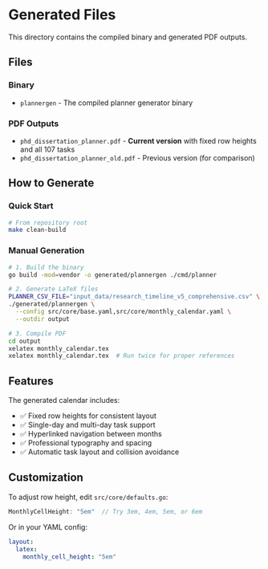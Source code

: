 # Generated Files

This directory contains the compiled binary and generated PDF outputs.

## Files

### Binary
- `plannergen` - The compiled planner generator binary

### PDF Outputs
- `phd_dissertation_planner.pdf` - **Current version** with fixed row heights and all 107 tasks
- `phd_dissertation_planner_old.pdf` - Previous version (for comparison)

## How to Generate

### Quick Start
```bash
# From repository root
make clean-build
```

### Manual Generation
```bash
# 1. Build the binary
go build -mod=vendor -o generated/plannergen ./cmd/planner

# 2. Generate LaTeX files
PLANNER_CSV_FILE="input_data/research_timeline_v5_comprehensive.csv" \
./generated/plannergen \
  --config src/core/base.yaml,src/core/monthly_calendar.yaml \
  --outdir output

# 3. Compile PDF
cd output
xelatex monthly_calendar.tex
xelatex monthly_calendar.tex  # Run twice for proper references
```

## Features

The generated calendar includes:
- ✅ Fixed row heights for consistent layout
- ✅ Single-day and multi-day task support
- ✅ Hyperlinked navigation between months
- ✅ Professional typography and spacing
- ✅ Automatic task layout and collision avoidance

## Customization

To adjust row height, edit `src/core/defaults.go`:
```go
MonthlyCellHeight: "5em"  // Try 3em, 4em, 5em, or 6em
```

Or in your YAML config:
```yaml
layout:
  latex:
    monthly_cell_height: "5em"
```
